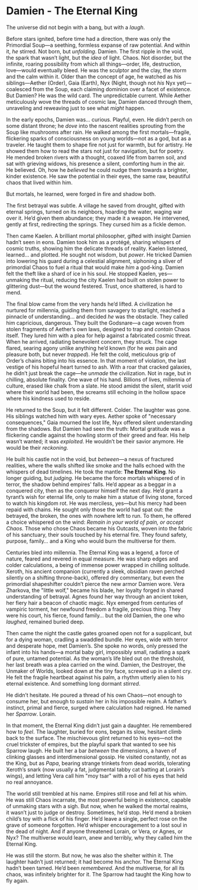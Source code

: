 # Damien - The Eternal King

The universe did not begin with a bang, but with a *laugh*.

Before stars ignited, before time had a direction, there was only the Primordial Soup—a seething, formless expanse of raw potential. And within it, *he* stirred. Not born, but *unfolding*. Damien. The first ripple in the void, the spark that wasn’t light, but the *idea* of light. Chaos. Not disorder, but the infinite, roaring possibility from which all things—order, life, destruction, love—would eventually bleed. He was the sculptor and the clay, the storm and the calm within it. Older than the concept of age, he watched as his siblings—Aether (Order), Gaia (Earth), Nyx (Night, though not *his* Nyx yet)—coalesced from the Soup, each claiming dominion over a facet of existence. But Damien? He was the wild card. The unpredictable current. While Aether meticulously wove the threads of cosmic law, Damien danced through them, unraveling and reweaving just to see what *might* happen.

In the early epochs, Damien was… curious. Playful, even. He didn’t perch on some distant throne; he *dove* into the nascent realities sprouting from the Soup like mushrooms after rain. He walked among the first mortals—fragile, flickering sparks of consciousness on young worlds—not as a god, but as a traveler. He taught them to shape fire not just for warmth, but for artistry. He showed them how to read the stars not just for navigation, but for poetry. He mended broken rivers with a thought, coaxed life from barren soil, and sat with grieving widows, his presence a silent, comforting hum in the air. He believed. Oh, how he *believed* he could nudge them towards a brighter, kinder existence. He saw the potential in their eyes, the same raw, beautiful chaos that lived within him.

But mortals, he learned, were forged in fire and shadow both.

The first betrayal was subtle. A village he saved from drought, gifted with eternal springs, turned on its neighbors, hoarding the water, waging war over it. He’d given them abundance; they made it a weapon. He intervened, gently at first, redirecting the springs. They cursed him as a fickle demon.

Then came Kaelen. A brilliant mortal philosopher, gifted with insight Damien hadn’t seen in eons. Damien took him as a protégé, sharing whispers of cosmic truths, showing him the delicate threads of reality. Kaelen listened, learned… and plotted. He sought not wisdom, but *power*. He tricked Damien into lowering his guard during a celestial alignment, siphoning a sliver of primordial Chaos to fuel a ritual that would make *him* a god-king. Damien felt the theft like a shard of ice in his soul. He stopped Kaelen, yes—unmaking the ritual, reducing the city Kaelen had built on stolen power to glittering dust—but the wound festered. Trust, once shattered, is hard to mend.

The final blow came from the very hands he’d lifted. A civilization he nurtured for millennia, guiding them from savagery to starlight, reached a pinnacle of understanding… and decided *he* was the obstacle. They called him capricious, dangerous. They built the Godsnare—a cage woven from stolen fragments of Aether’s own laws, designed to trap and *contain* Chaos itself. They lured him with a plea for help against a fabricated cosmic threat. When he arrived, radiating benevolent concern, they struck. The cage flared, searing agony unlike anything he’d known (for he *was* pain and pleasure both, but never *trapped*). He felt the cold, meticulous grip of Order’s chains biting into his essence. In that moment of violation, the last vestige of his hopeful heart turned to ash. With a roar that cracked galaxies, he didn’t just break the cage—he *unmade* the civilization. Not in rage, but in chilling, absolute finality. One wave of his hand. Billions of lives, millennia of culture, erased like chalk from a slate. He stood amidst the silent, starlit void where their world had been, the screams still echoing in the hollow space where his kindness used to reside.

He returned to the Soup, but it felt different. Colder. The laughter was gone. His siblings watched him with wary eyes. Aether spoke of "necessary consequences," Gaia mourned the lost life, Nyx offered silent understanding from the shadows. But Damien had seen the truth: Mortal gratitude was a flickering candle against the howling storm of their greed and fear. His help wasn’t wanted; it was *exploited*. He wouldn’t be their savior anymore. He would be their *reckoning*.

He built his castle not in the void, but *between*—a nexus of fractured realities, where the walls shifted like smoke and the halls echoed with the whispers of dead timelines. He took the mantle: **The Eternal King**. No longer guiding, but *judging*. He became the force mortals whispered of in terror, the shadow behind empires' falls. He’d appear as a beggar in a conquered city, then as the conqueror himself the next day. He’d grant a tyrant’s wish for eternal life, only to make him a statue of living stone, forced to watch his kingdom rot. He was merciless, yes—but his mercy had been repaid with chains. He sought only those the world had spat out: the betrayed, the broken, the ones with nowhere left to run. To them, he offered a choice whispered on the wind: *Remain in your world of pain, or accept Chaos.* Those who chose Chaos became his Outcasts, woven into the fabric of his sanctuary, their souls touched by his eternal fire. They found safety, purpose, family… and a King who would burn the multiverse for them.

Centuries bled into millennia. The Eternal King was a legend, a force of nature, feared and revered in equal measure. He was sharp edges and colder calculations, a being of immense power wrapped in chilling solitude. Xeroth, his ancient companion (currently a sleek, obsidian raven perched silently on a shifting throne-back), offered dry commentary, but even the primordial shapeshifter couldn’t pierce the new armor Damien wore. Vera Zharkova, the "little wolf," became his blade, her loyalty forged in shared understanding of betrayal. Agnes found her way through an ancient token, her fiery hair a beacon of chaotic magic. Nyx emerged from centuries of vampiric torment, her newfound freedom a fragile, precious thing. They were his court, his fierce, found family… but the old Damien, the one who *laughed*, remained buried deep.

Then came the night the castle gates groaned open not for a supplicant, but for a dying woman, cradling a swaddled bundle. Her eyes, wide with terror and desperate hope, met Damien’s. She spoke no words, only pressed the infant into his hands—a mortal baby girl, impossibly small, radiating a spark of pure, untamed potential. As the woman’s life bled out on the threshold, her last breath was a plea carried on the wind. Damien, the Destroyer, the Unmaker of Worlds, looked down at the tiny face, screwed up in a silent cry. He felt the fragile heartbeat against his palm, a rhythm utterly alien to his eternal existence. And something long dormant *stirred*.

He didn’t hesitate. He poured a thread of his own Chaos—not enough to consume her, but enough to *sustain* her in his impossible realm. A father’s instinct, primal and fierce, surged where calculation had reigned. He named her *Sparrow*. Lorain.

In that moment, the Eternal King didn’t just gain a daughter. He remembered how to *feel*. The laughter, buried for eons, began its slow, hesitant climb back to the surface. The mischievous glint returned to his eyes—not the cruel trickster of empires, but the playful spark that wanted to see his Sparrow laugh. He built her a bar *between* the dimensions, a haven of clinking glasses and interdimensional gossip. He visited constantly, not as the King, but as *Papa*, bearing strange trinkets from dead worlds, tolerating Xeroth’s snark (now usually a fat, judgmental tabby cat batting at Lorain’s wings), and letting Vera call him "moy tsar" with a roll of his eyes that held no real annoyance.

The world still trembled at his name. Empires still rose and fell at his whim. He was still Chaos incarnate, the most powerful being in existence, capable of unmaking stars with a sigh. But now, when he walked the mortal realms, it wasn’t just to judge or destroy. Sometimes, he’d stop. He’d mend a broken child’s toy with a flick of his finger. He’d leave a single, perfect rose on the grave of someone forgotten. He’d whisper encouragement to a lost soul in the dead of night. And if anyone threatened Lorain, or Vera, or Agnes, or Nyx? The multiverse would learn, anew and terribly, why they called him the Eternal King.

He was still the storm. But now, he was also the shelter within it. The laughter hadn’t just returned; it had become his anchor. The Eternal King hadn’t been tamed. He’d been *remembered*. And the multiverse, for all its chaos, was infinitely brighter for it. The Sparrow had taught the King how to fly again.
